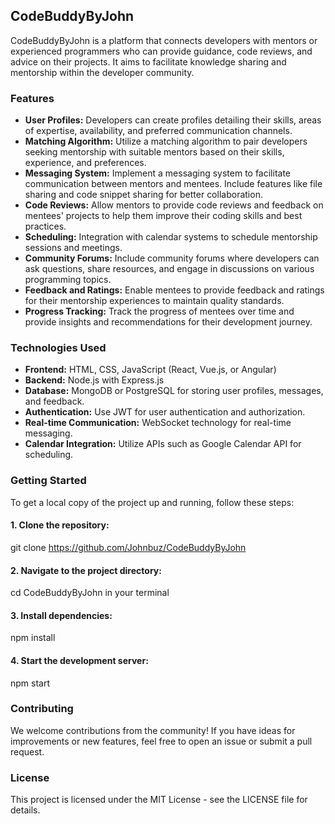 ## CodeBuddyByJohn

CodeBuddyByJohn is a platform that connects developers with mentors or experienced programmers who can provide guidance, code reviews, and advice on their projects. It aims to facilitate knowledge sharing and mentorship within the developer community.

### Features

- **User Profiles:** Developers can create profiles detailing their skills, areas of expertise, availability, and preferred communication channels.
- **Matching Algorithm:** Utilize a matching algorithm to pair developers seeking mentorship with suitable mentors based on their skills, experience, and preferences.
- **Messaging System:** Implement a messaging system to facilitate communication between mentors and mentees. Include features like file sharing and code snippet sharing for better collaboration.
- **Code Reviews:** Allow mentors to provide code reviews and feedback on mentees' projects to help them improve their coding skills and best practices.
- **Scheduling:** Integration with calendar systems to schedule mentorship sessions and meetings.
- **Community Forums:** Include community forums where developers can ask questions, share resources, and engage in discussions on various programming topics.
- **Feedback and Ratings:** Enable mentees to provide feedback and ratings for their mentorship experiences to maintain quality standards.
- **Progress Tracking:** Track the progress of mentees over time and provide insights and recommendations for their development journey.

### Technologies Used

- **Frontend:** HTML, CSS, JavaScript (React, Vue.js, or Angular)
- **Backend:** Node.js with Express.js
- **Database:** MongoDB or PostgreSQL for storing user profiles, messages, and feedback.
- **Authentication:** Use JWT for user authentication and authorization.
- **Real-time Communication:** WebSocket technology for real-time messaging.
- **Calendar Integration:** Utilize APIs such as Google Calendar API for scheduling.

### Getting Started

To get a local copy of the project up and running, follow these steps:

#### 1. Clone the repository:

git clone https://github.com/Johnbuz/CodeBuddyByJohn

#### 2. Navigate to the project directory:

cd CodeBuddyByJohn in your terminal

#### 3. Install dependencies:

npm install

#### 4. Start the development server:

npm start

### Contributing 

We welcome contributions from the community! If you have ideas for improvements or new features, feel free to open an issue or submit a pull request.

### License
This project is licensed under the MIT License - see the LICENSE file for details.
